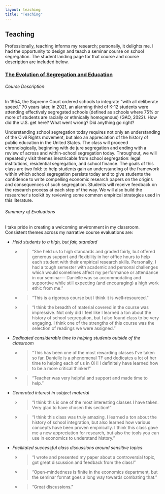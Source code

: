 ```yaml
---
layout: teaching
title: "Teaching"
---
```


## Teaching

Professionally, teaching informs my research; personally, it delights me. I had the opportunity to design and teach a seminar course on school segregation. The student landing page for that course and course description are included below.

### [The Evolution of Segregation and Education](https://daniellecgw.github.io/teaching/segregation-ed)

###### Course Description
In 1954, the Supreme Court ordered schools to integrate “with all deliberate speed.”  70 years later, in 2021, an alarming third of K-12 students were attending effectively segregated schools (defined as schools where 75\% or more of students are racially or ethnically homogenous) (GAO, 2022).  How did the U.S. get here? What went wrong? Did anything go right? 

Understanding school segregation today requires not only an understanding of the Civil Rights movement, but also an appreciation of the history of public education in the United States. The class will proceed chronologically, beginning with de jure segregation and ending with a review of across and within-school segregation today. Throughout, we will repeatedly visit themes inextricable from school segregation: legal institutions, residential segregation, and school finance.  The goals of this class are two fold: to help students gain an understanding of the framework within which school segregation persists today and to give students the confidence to write compelling economic research papers on the origins and consequences of such segregation. Students will receive feedback on the research process at each step of the way. We will also build the researcher's toolkit by reviewing some common empirical strategies used in this literature.

###### Summary of Evaluations
I take pride in creating a welcoming environment in my classroom. Consistent themes across my narrative course evaluations are:

- *Held students to a high, but fair, standard*
  - > “She held us to high standards and graded fairly, but offered generous support and flexibility in her office hours to help each student with their empirical research skills. Personally, I had a tough semester with academic and personal challenges which would sometimes affect my performance or attendance in our seminar–– Danielle was so accommodating and supportive while still expecting (and encouraging) a high work ethic from me.”
  - > “This is a rigorous course but I think it is well–resourced.”
  - > “I think the breadth of material covered in the course was impressive. Not only did I feel like I learned a ton about the history of school segregation, but I also found class to be very engaging. I think one of the strengths of this course was the selection of readings we were assigned.”

- *Dedicated considerable time to helping students outside of the classroom*
  - > “This has been one of the most rewarding classes I've taken so far. Danielle is a phenomenal TF and dedicates a lot of her time to helping each of us in OH! I definitely have learned how to be a more critical thinker!”
  - > “Teacher was very helpful and support and made time to help.”

- *Generated interest in subject material*
  - > “I think this is one of the most interesting classes I have taken. Very glad to have chosen this section!”
  - > “I think this class was truly amazing. I learned a ton about the history of school integration, but also learned how various concepts have been proven empirically. I think this class gave me a new appreciation for research, but also the tools you can use in economics to understand history.”

- *Facilitated successful class discussions around sensitive topics*
  - > “I wrote and presented my paper about a controversial topic, got great discussion and feedback from the class!”
  - > “Open–mindedness is finite in the economics department, but the seminar format goes a long way towards combating that.”
  - > “Great discussions.”




